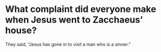 # What complaint did everyone make when Jesus went to Zacchaeus’ house?

They said, “Jesus has gone in to visit a man who is a sinner.”
